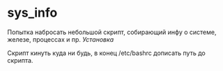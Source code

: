 # sys_info
Попытка набросать небольшой скрипт, собирающий инфу о системе, железе, процессах и пр.
*Установка*

Скрипт кинуть куда ни будь, в конец /etc/bashrc дописать путь до скрипта.
